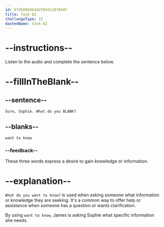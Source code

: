 ```yaml
---
id: 67d58884bdd239431387844f
title: Task 62
challengeType: 22
dashedName: task-62
---
```


<!-- (audio) James: Sure, Sophie. What do you want to know? -->

# --instructions--

Listen to the audio and complete the sentence below.

# --fillInTheBlank--

## --sentence--

`Sure, Sophie. What do you BLANK?`

## --blanks--

`want to know`

### --feedback--

These three words express a desire to gain knowledge or information.

# --explanation--

`What do you want to know?` is used when asking someone what information or knowledge they are seeking. It's a common way to offer help or assistance when someone has a question or wants clarification.

By using `want to know`, James is asking Sophie what specific information she needs.
